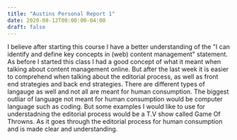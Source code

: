 ```yaml
---
title: "Austins Personal Report 1"
date: 2020-08-12T00:00:00-04:00
draft: false
---
```


I believe after starting this course I have a better understanding of the "I can identify and define key concepts in (web) content management" statement. As before I started this class I had a good concept of what it meant when talking about content management online. But after the last week it is easier to comprehend when talking about the editorial process, as well as front end strategies and back end strategies. There are different types of langauge as well and not all are meant for human consumption. The biggest outliar of language not meant for human consumption would be computer language such as coding. But some examples I would like to use for understadning the editorial process would be a T.V show called Game Of Throwns. As it goes through the editorial process for human consumption and is made clear and understanding.
